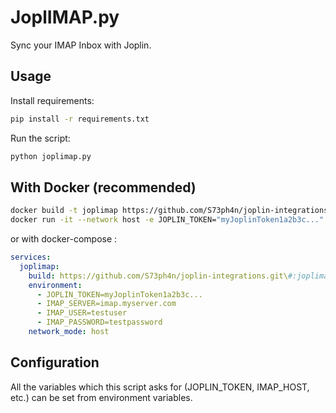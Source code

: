 # JoplIMAP.py
Sync your IMAP Inbox with Joplin.

## Usage
Install requirements:
```bash
pip install -r requirements.txt
```

Run the script:
```bash
python joplimap.py
```

## With Docker (recommended)
```sh
docker build -t joplimap https://github.com/S73ph4n/joplin-integrations.git\#:joplimap
docker run -it --network host -e JOPLIN_TOKEN="myJoplinToken1a2b3c..." -e IMAP_SERVER="imap.myserver.com" -e IMAP_USER="username" -e IMAP_PASSWORD="password" joplimap
```

or with docker-compose :

```yaml
services:
  joplimap:
    build: https://github.com/S73ph4n/joplin-integrations.git\#:joplimap
    environment:
      - JOPLIN_TOKEN=myJoplinToken1a2b3c...
      - IMAP_SERVER=imap.myserver.com
      - IMAP_USER=testuser
      - IMAP_PASSWORD=testpassword
    network_mode: host
```

## Configuration
All the variables which this script asks for (JOPLIN\_TOKEN, IMAP\_HOST, etc.) can be set from environment variables.
